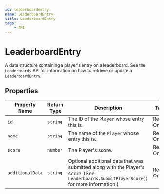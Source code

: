 ```yaml
---
id: leaderboardentry
name: LeaderboardEntry
title: LeaderboardEntry
tags:
    - API
---
```


# LeaderboardEntry

A data structure containing a player's entry on a leaderboard. See the `Leaderboards` API for information on how to retrieve or update a `LeaderboardEntry`.

## Properties

| Property Name | Return Type | Description | Tags |
| -------- | ----------- | ----------- | ---- |
| `id` | `string` | The ID of the `Player` whose entry this is. | Read-Only |
| `name` | `string` | The name of the `Player` whose entry this is. | Read-Only |
| `score` | `number` | The Player's score. | Read-Only |
| `additionalData` | `string` | Optional additional data that was submitted along with the Player's score. (See `Leaderboards.SubmitPlayerScore()` for more information.) | Read-Only |
